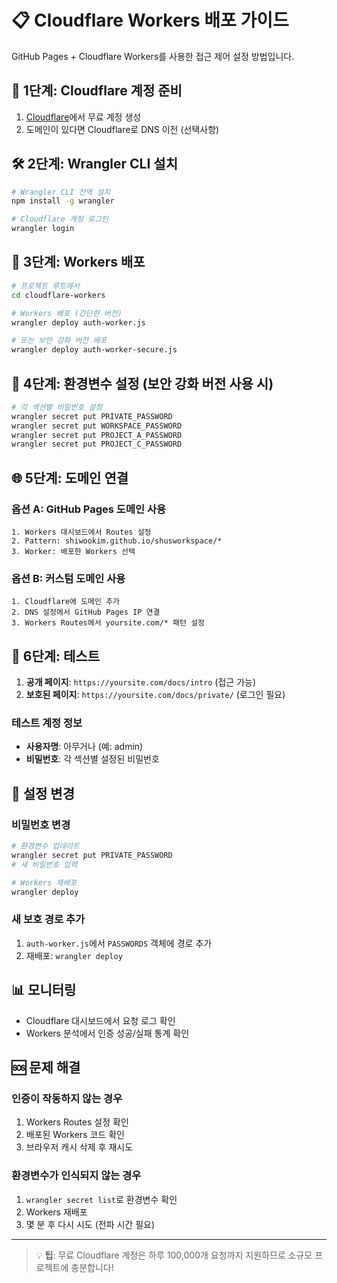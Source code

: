 # 📋 Cloudflare Workers 배포 가이드

GitHub Pages + Cloudflare Workers를 사용한 접근 제어 설정 방법입니다.

## 🚀 1단계: Cloudflare 계정 준비

1. [Cloudflare](https://cloudflare.com)에서 무료 계정 생성
2. 도메인이 있다면 Cloudflare로 DNS 이전 (선택사항)

## 🛠️ 2단계: Wrangler CLI 설치

```bash
# Wrangler CLI 전역 설치
npm install -g wrangler

# Cloudflare 계정 로그인
wrangler login
```

## 📁 3단계: Workers 배포

```bash
# 프로젝트 루트에서
cd cloudflare-workers

# Workers 배포 (간단한 버전)
wrangler deploy auth-worker.js

# 또는 보안 강화 버전 배포
wrangler deploy auth-worker-secure.js
```

## 🔐 4단계: 환경변수 설정 (보안 강화 버전 사용 시)

```bash
# 각 섹션별 비밀번호 설정
wrangler secret put PRIVATE_PASSWORD
wrangler secret put WORKSPACE_PASSWORD  
wrangler secret put PROJECT_A_PASSWORD
wrangler secret put PROJECT_C_PASSWORD
```

## 🌐 5단계: 도메인 연결

### 옵션 A: GitHub Pages 도메인 사용
```
1. Workers 대시보드에서 Routes 설정
2. Pattern: shiwookim.github.io/shusworkspace/*
3. Worker: 배포한 Workers 선택
```

### 옵션 B: 커스텀 도메인 사용
```
1. Cloudflare에 도메인 추가
2. DNS 설정에서 GitHub Pages IP 연결
3. Workers Routes에서 yoursite.com/* 패턴 설정
```

## 🧪 6단계: 테스트

1. **공개 페이지**: `https://yoursite.com/docs/intro` (접근 가능)
2. **보호된 페이지**: `https://yoursite.com/docs/private/` (로그인 필요)

### 테스트 계정 정보
- **사용자명**: 아무거나 (예: admin)
- **비밀번호**: 각 섹션별 설정된 비밀번호

## 🔧 설정 변경

### 비밀번호 변경
```bash
# 환경변수 업데이트
wrangler secret put PRIVATE_PASSWORD
# 새 비밀번호 입력

# Workers 재배포
wrangler deploy
```

### 새 보호 경로 추가
1. `auth-worker.js`에서 `PASSWORDS` 객체에 경로 추가
2. 재배포: `wrangler deploy`

## 📊 모니터링

- Cloudflare 대시보드에서 요청 로그 확인
- Workers 분석에서 인증 성공/실패 통계 확인

## 🆘 문제 해결

### 인증이 작동하지 않는 경우
1. Workers Routes 설정 확인
2. 배포된 Workers 코드 확인
3. 브라우저 캐시 삭제 후 재시도

### 환경변수가 인식되지 않는 경우
1. `wrangler secret list`로 환경변수 확인
2. Workers 재배포
3. 몇 분 후 다시 시도 (전파 시간 필요)

---

> 💡 **팁**: 무료 Cloudflare 계정은 하루 100,000개 요청까지 지원하므로 소규모 프로젝트에 충분합니다!

